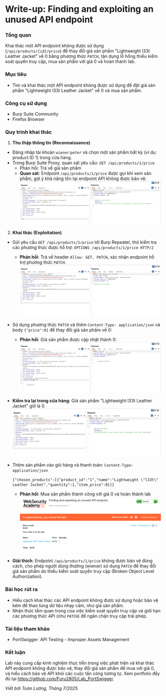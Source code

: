 # Write-up: Finding and exploiting an unused API endpoint

### Tổng quan
Khai thác một API endpoint không được sử dụng (`/api/products/{id}/price`) để thay đổi giá sản phẩm "Lightweight l33t Leather Jacket" về 0 bằng phương thức `PATCH`, tận dụng lỗ hổng thiếu kiểm soát quyền truy cập, mua sản phẩm với giá 0 và hoàn thành lab.

### Mục tiêu
- Tìm và khai thác một API endpoint không được sử dụng để đặt giá sản phẩm "Lightweight l33t Leather Jacket" về 0 và mua sản phẩm.

### Công cụ sử dụng
- Burp Suite Community
- Firefox Browser

### Quy trình khai thác
1. **Thu thập thông tin (Reconnaissance)**
- Đăng nhập tài khoản `wiener`:`peter` và chọn một sản phẩm bất kỳ (ví dụ: product ID 1) trong cửa hàng.
- Trong Burp Suite Proxy, quan sát yêu cầu:
`GET /api/products/1/price`
    - Phản hồi: Trả về giá sản phẩm 
    - **Quan sát**: Endpoint `/api/products/1/price` được gọi khi xem sản phẩm, gợi ý khả năng tồn tại endpoint API không được bảo vệ:
        ![api](./images/1_api-price.png)

2. **Khai thác (Exploitation)**
- Gửi yêu cầu `GET /api/products/1/price` tới Burp Repeater, thử kiểm tra các phương thức được hỗ trợ:
    `OPTIONS /api/products/1/price HTTP/2`
    - **Phản hồi**: Trả về header `Allow: GET, PATCH`, xác nhận endpoint hỗ trợ phương thức `PATCH`.
        ![method](./images/2_patch.png)

- Sử dụng phương thức `PATCH` và thêm `Content-Type: application/json` và body `{"price":0}` để thay đổi giá sản phẩm về 0:
    - **Phản hồi**: Giá sản phẩm được cập nhật thành 0:
        ![price](./images/3_price_0.png)

- **Kiểm tra lại trong cửa hàng**: Giá sản phẩm "Lightweight l33t Leather Jacket" giờ là 0.
    ![check](./images/4_check-price.png)
- Thêm sản phẩm vào giỏ hàng và thanh toán: `Content-Type: application/json`
    ```
    {"chosen_products":[{"product_id":"1","name":"Lightweight \"l33t\" Leather Jacket","quantity":1,"item_price":0}]}
    ```
    - **Phản hồi**: Mua sản phẩm thành công với giá 0 và hoàn thành lab
        ![buy](./images/5_buy&solved.png)

- **Giải thích**: Endpoint `/api/products/1/price` không được bảo vệ đúng cách, cho phép người dùng thường (wiener) sử dụng `PATCH` để thay đổi giá sản phẩm do thiếu kiểm soát quyền truy cập (Broken Object Level Authorization).

### Bài học rút ra
- Hiểu cách khai thác các API endpoint không được sử dụng hoặc bảo vệ kém để thao túng dữ liệu nhạy cảm, như giá sản phẩm.
- Nhận thức tầm quan trọng của việc kiểm soát quyền truy cập và giới hạn các phương thức API (như `PATCH`) để ngăn chặn truy cập trái phép.

### Tài liệu tham khảo
- PortSwigger: API Testing - Improper Assets Management

### Kết luận
Lab này cung cấp kinh nghiệm thực tiễn trong việc phát hiện và khai thác API endpoint không được bảo vệ, thay đổi giá sản phẩm để mua với giá 0, và hiểu cách bảo vệ API khỏi các cuộc tấn công tương tự. Xem portfolio đầy đủ tại https://github.com/Furu2805/Lab_PortSwigger.

*Viết bởi Toàn Lương, Tháng 7/2025.*